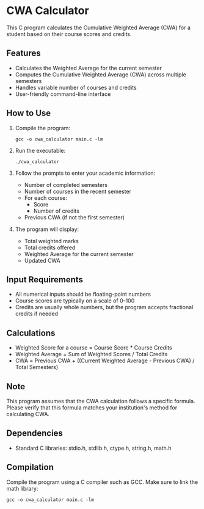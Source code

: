 # CWA Calculator

This C program calculates the Cumulative Weighted Average (CWA) for a student based on their course scores and credits.

## Features

- Calculates the Weighted Average for the current semester
- Computes the Cumulative Weighted Average (CWA) across multiple semesters
- Handles variable number of courses and credits
- User-friendly command-line interface

## How to Use

1. Compile the program:
   ```
   gcc -o cwa_calculator main.c -lm
   ```

2. Run the executable:
   ```
   ./cwa_calculator
   ```

3. Follow the prompts to enter your academic information:
   - Number of completed semesters
   - Number of courses in the recent semester
   - For each course:
     - Score
     - Number of credits
   - Previous CWA (if not the first semester)

4. The program will display:
   - Total weighted marks
   - Total credits offered
   - Weighted Average for the current semester
   - Updated CWA

## Input Requirements

- All numerical inputs should be floating-point numbers
- Course scores are typically on a scale of 0-100
- Credits are usually whole numbers, but the program accepts fractional credits if needed

## Calculations

- Weighted Score for a course = Course Score * Course Credits
- Weighted Average = Sum of Weighted Scores / Total Credits
- CWA = Previous CWA + ((Current Weighted Average - Previous CWA) / Total Semesters)

## Note

This program assumes that the CWA calculation follows a specific formula. Please verify that this formula matches your institution's method for calculating CWA.

## Dependencies

- Standard C libraries: stdio.h, stdlib.h, ctype.h, string.h, math.h

## Compilation

Compile the program using a C compiler such as GCC. Make sure to link the math library:

```
gcc -o cwa_calculator main.c -lm
```

